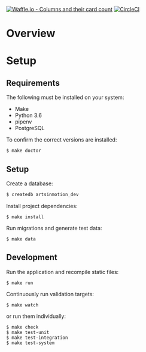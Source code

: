 [![Waffle.io - Columns and their card count](https://badge.waffle.io/arts-in-motion/arts-in-motion.png?columns=backlog,current,review)](https://waffle.io/arts-in-motion/arts-in-motion?utm_source=badge)
[![CircleCI](https://circleci.com/gh/arts-in-motion/arts-in-motion.svg?style=svg)](https://circleci.com/gh/arts-in-motion/arts-in-motion)

# Overview

# Setup

## Requirements

The following must be installed on your system:

- Make
- Python 3.6
- pipenv
- PostgreSQL

To confirm the correct versions are installed:

```
$ make doctor
```

## Setup

Create a database:

```sh
$ createdb artsinmotion_dev
```

Install project dependencies:

```
$ make install
```

Run migrations and generate test data:

```
$ make data
```

## Development

Run the application and recompile static files:

```
$ make run
```

Continuously run validation targets:

```
$ make watch
```

or run them individually:

```
$ make check
$ make test-unit
$ make test-integration
$ make test-system
```
